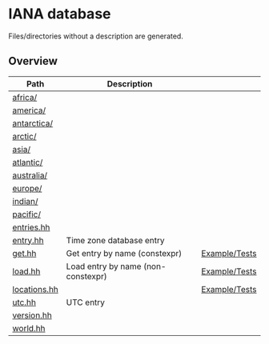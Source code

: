 # IANA database

Files/directories without a description are generated.


## Overview

| Path                         | Description                        |                                    |
| ---------------------------- | ---------------------------------- | ---------------------------------- |
| [africa/](africa)            |                                    |                                    |
| [america/](america)          |                                    |                                    |
| [antarctica/](antarctica)    |                                    |                                    |
| [arctic/](arctic)            |                                    |                                    |
| [asia/](asia)                |                                    |                                    |
| [atlantic/](atlantic)        |                                    |                                    |
| [australia/](australia)      |                                    |                                    |
| [europe/](europe)            |                                    |                                    |
| [indian/](indian)            |                                    |                                    |
| [pacific/](pacific)          |                                    |                                    |
| [entries.hh](entries.hh)     |                                    |                                    |
| [entry.hh](entry.hh)         | Time zone database entry           |                                    |
| [get.hh](get.hh)             | Get entry by name (constexpr)      | [Example/Tests](get.test.cc)       |
| [load.hh](load.hh)           | Load entry by name (non-constexpr) | [Example/Tests](load.test.cc)      |
| [locations.hh](locations.hh) |                                    | [Example/Tests](locations.test.cc) |
| [utc.hh](utc.hh)             | UTC entry                          |                                    |
| [version.hh](version.hh)     |                                    |                                    |
| [world.hh](world.hh)         |                                    |                                    |
